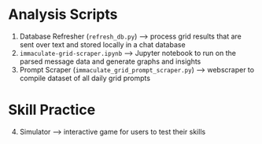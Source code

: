 # Analysis Scripts
1. Database Refresher (`refresh_db.py`) --> process grid results that are sent over text and stored locally in a chat database
2. `immaculate-grid-scraper.ipynb` --> Jupyter notebook to run on the parsed message data and generate graphs and insights
3. Prompt Scraper (`immaculate_grid_prompt_scraper.py`) --> webscraper to compile dataset of all daily grid prompts

# Skill Practice
4. Simulator --> interactive game for users to test their skills

